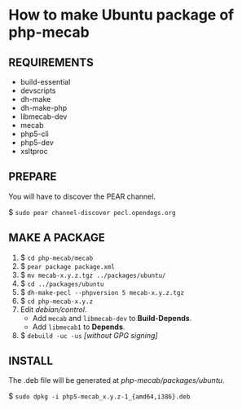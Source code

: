 How to make Ubuntu package of php-mecab
=======================================

REQUIREMENTS
------------

* build-essential
* devscripts
* dh-make
* dh-make-php
* libmecab-dev
* mecab
* php5-cli
* php5-dev
* xsltproc


PREPARE
-------

You will have to discover the PEAR channel.

$ `sudo pear channel-discover pecl.opendogs.org`


MAKE A PACKAGE
--------------

1. $ `cd php-mecab/mecab`
2. $ `pear package package.xml`
3. $ `mv mecab-x.y.z.tgz ../packages/ubuntu/`
4. $ `cd ../packages/ubuntu`
5. $ `dh-make-pecl --phpversion 5 mecab-x.y.z.tgz`
6. $ `cd php-mecab-x.y.z`
7. Edit *debian/control*.
    * Add `mecab` and `libmecab-dev` to **Build-Depends**.
    * Add `libmecab1` to **Depends**.
8. $ `debuild -uc -us` *[without GPG signing]*


INSTALL
-------

The .deb file will be generated at *php-mecab/packages/ubuntu*.

$ `sudo dpkg -i php5-mecab_x.y.z-1_{amd64,i386}.deb`

